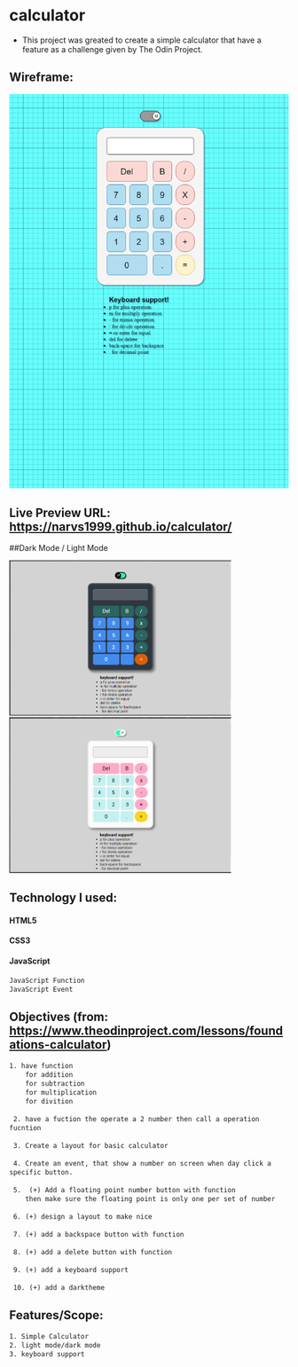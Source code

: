 # calculator
 - This project was greated to create a simple calculator that have a feature as a challenge given by The Odin Project.

## Wireframe:
    
<img src="images/calculator wireframe.png" width='900px'>

## Live Preview URL: https://narvs1999.github.io/calculator/

##Dark Mode / Light Mode

<img src="images/calculator-screenshot-dark.PNG" width='400px'> <img src="images/calculator-screenshot-light.PNG" width='400px'>

## Technology I used:

#### HTML5

#### CSS3

#### JavaScript
    JavaScript Function
    JavaScript Event

## Objectives (from: https://www.theodinproject.com/lessons/foundations-calculator)

    1. have function 
        for addition
        for subtraction
        for multiplication
        for divition
        
     2. have a fuction the operate a 2 number then call a operation fucntion
     
     3. Create a layout for basic calculator
     
     4. Create an event, that show a number on screen when day click a specific button.
     
     5.  (+) Add a floating point number button with function
        then make sure the floating point is only one per set of number
        
     6. (+) design a layout to make nice
     
     7. (+) add a backspace button with function 
     
     8. (+) add a delete button with function
     
     9. (+) add a keyboard support
     
     10. (+) add a darktheme
     
 ## Features/Scope:
    1. Simple Calculator 
    2. light mode/dark mode
    3. keyboard support
